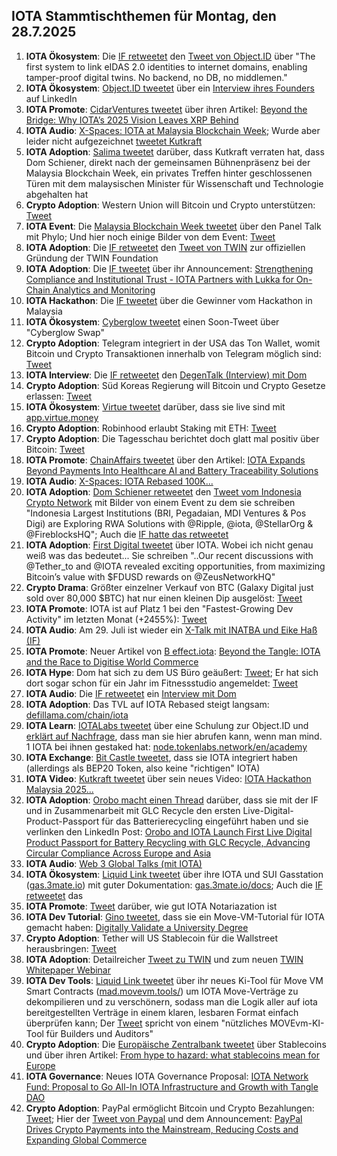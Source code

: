 ## IOTA Stammtischthemen für Montag, den 28.7.2025

1. **IOTA Ökosystem**: Die [IF retweetet](https://x.com/iota/status/19472663033931944259) den [Tweet von Object.ID](https://x.com/ObjectID_io/status/1947261234430005390) über "The first system to link eIDAS 2.0 identities to internet domains, enabling tamper-proof digital twins. No backend, no DB, no middlemen."
2. **IOTA Ökosystem**: [Object.ID tweetet](https://x.com/ObjectID_io/status/1947584670847082822) über ein [Interview ihres Founders](https://www.linkedin.com/pulse/rethinking-product-identity-why-our-database-free-stefano-della-valle-inxtf/) auf LinkedIn
3. **IOTA Promote**: [CidarVentures tweetet](https://x.com/CicadaVentures/status/1947555277139489086) über ihren Artikel: [Beyond the Bridge: Why IOTA’s 2025 Vision Leaves XRP Behind](https://www.cicada.ventures/writings/iota-vs-xrp-2025-update)
4. **IOTA Audio**: [X-Spaces: IOTA at Malaysia Blockchain Week](https://x.com/kutkraft/status/1947556610534265246); Wurde aber leider nicht aufgezeichnet [tweetet Kutkraft](https://x.com/kutkraft/status/1947974236938912225)
5. **IOTA Adoption**: [Salima tweetet](https://x.com/Salimasbegum/status/1947978923200901441) darüber, dass Kutkraft verraten hat, dass Dom Schiener, direkt nach der gemeinsamen Bühnenpräsenz bei der Malaysia Blockchain Week, ein privates Treffen hinter geschlossenen Türen mit dem malaysischen Minister für Wissenschaft und Technologie abgehalten hat
6. **Crypto Adoption**: Western Union will Bitcoin und Crypto unterstützen: [Tweet](https://x.com/pete_rizzo_/status/1947439228071100507)
7. **IOTA Event**: Die [Malaysia Blockchain Week tweetet](https://x.com/MalaysiaBCW/status/1947560511459234286) über den Panel Talk mit Phylo; Und hier noch einige Bilder von dem Event: [Tweet](https://x.com/growthcharger_/status/1947593413437657579)
8. **IOTA Adoption**: Die [IF retweetet](https://x.com/iota/status/1947565294810980590) den [Tweet von TWIN](https://x.com/TWINGlobalOrg/status/1947564327059525877) zur offiziellen Gründung der TWIN Foundation
9. **IOTA Adoption**: Die [IF tweetet](https://x.com/iota/status/1947642789069516937) über ihr Announcement: [Strengthening Compliance and Institutional Trust - IOTA Partners with Lukka for On-Chain Analytics and Monitoring](https://blog.iota.org/iota-and-lukka/)
10. **IOTA Hackathon**: Die [IF tweetet](https://x.com/iota/status/1947642788855566456) über die Gewinner vom Hackathon in Malaysia
11. **IOTA Ökosystem**: [Cyberglow tweetet](https://x.com/Cyberglow_DEX/status/1947319152810606726) einen Soon-Tweet über "Cyberglow Swap"
12. **Crypto Adoption**: Telegram integriert in der USA das Ton Wallet, womit Bitcoin und Crypto Transaktionen innerhalb von Telegram möglich sind: [Tweet](https://x.com/BTC_Archive/status/1947654308788637788)
13. **IOTA Interview**: Die [IF retweetet](https://x.com/iota/status/1947671325465522405) den [DegenTalk (Interview) mit Dom](https://x.com/DEGNTalk/status/1947661780710482171)
14. **Crypto Adoption**: Süd Koreas Regierung will Bitcoin und Crypto Gesetze erlassen: [Tweet](https://x.com/pete_rizzo_/status/1947629661325852702)
15. **IOTA Ökosystem**: [Virtue tweetet](https://x.com/Virtue_Money/status/1947652545033183731) darüber, dass sie live sind mit [app.virtue.money](https://app.virtue.money/borrow)
16. **Crypto Adoption**: Robinhood erlaubt Staking mit ETH: [Tweet](https://x.com/Ethprofit/status/1947695826307883154)
17. **Crypto Adoption**: Die Tagesschau berichtet doch glatt mal positiv über Bitcoin: [Tweet](https://x.com/blocktrainer/status/1947623992287752279)
18. **IOTA Promote**: [ChainAffairs tweetet](https://x.com/ChainAffairs/status/1947742709432696935) über den Artikel: [IOTA Expands Beyond Payments Into Healthcare AI and Battery Traceability Solutions](https://chainaffairs.com/iota-expands-beyond-payments-into-healthcare-ai-and-battery-traceability-solutions/)
19. **IOTA Audio**: [X-Spaces: IOTA Rebased 100K...](https://x.com/pride0X/status/1948791322178896187)
20. **IOTA Adoption**: [Dom Schiener retweetet](https://x.com/DomSchiener/status/1948326765123801322) den [Tweet vom Indonesia Crypto Network](https://x.com/idcryptonetwork/status/1947980647848685700) mit Bilder von einem Event zu dem sie schreiben "Indonesia Largest Institutions (BRI, Pegadaian, MDI Ventures & Pos Digi) are Exploring RWA Solutions with @Ripple, @iota, @StellarOrg & @FireblocksHQ"; Auch die [IF hatte das retweetet](https://x.com/iota/status/1948006438644633880)
21. **IOTA Adoption**: [First Digital tweetet](https://x.com/FirstDigitalHQ/status/1947925260848025823) über IOTA. Wobei ich nicht genau weiß was das bedeutet... Sie schreiben "..Our recent discussions with @Tether_to and @IOTA revealed exciting opportunities, from maximizing Bitcoin’s value with $FDUSD rewards on @ZeusNetworkHQ"
22. **Crypto Drama**: Größter einzelner Verkauf von BTC (Galaxy Digital just sold over 80,000 $BTC) hat nur einen kleinen Dip ausgelöst: [Tweet](https://x.com/coinbureau/status/1948860231993221158)
23. **IOTA Promote**: IOTA ist auf Platz 1 bei den "Fastest-Growing Dev Activity" im letzten Monat (+2455%): [Tweet](https://x.com/Gilmore_Estates/status/1948114512797749496)
24. **IOTA Audio**: Am 29. Juli ist wieder ein [X-Talk mit INATBA und Eike Haß (IF)](https://x.com/INATBA_org/status/1948312360424280222)
25. **IOTA Promote**: Neuer Artikel von [B effect.iota](https://x.com/karlaxelm): [Beyond the Tangle: IOTA and the Race to Digitise World Commerce](https://x.com/karlaxelm/status/1948357222536290518)
26. **IOTA Hype**: Dom hat sich zu dem US Büro geäußert: [Tweet](https://x.com/Colibali5270741/status/1948317482990596180); Er hat sich dort sogar schon für ein Jahr im Fitnessstudio angemeldet: [Tweet](https://x.com/DomSchiener/status/1948440839262445903)
27. **IOTA Audio**: Die [IF retweetet](https://x.com/iota/status/1948387621018722776) ein [Interview mit Dom](https://x.com/xgacrypto/status/1948375737951797666)
28. **IOTA Adoption**: Das TVL auf IOTA Rebased steigt langsam: [defillama.com/chain/iota](https://defillama.com/chain/iota)
29. **IOTA Learn**: [IOTALabs tweetet](https://x.com/TokenLabsX/status/1948429230657688051) über eine Schulung zur Object.ID und [erklärt auf Nachfrage](https://x.com/TokenLabsX/status/1948440679127953893), dass man sie hier abrufen kann, wenn man mind. 1 IOTA bei ihnen gestaked hat: [node.tokenlabs.network/en/academy](https://node.tokenlabs.network/en/academy)
30. **IOTA Exchange**: [Bit Castle tweetet](https://x.com/bit_castle/status/1949741622545232075), dass sie IOTA integriert haben (allerdings als BEP20 Token, also keine "richtigen" IOTA)
31. **IOTA Video**: [Kutkraft tweetet](https://x.com/kutkraft/status/1949729178582155702) über sein neues Video: [IOTA Hackathon Malaysia 2025...](https://youtu.be/agXm_evR9Bs)
32. **IOTA Adoption**: [Orobo macht einen Thread](https://x.com/HelloOrobo/status/1949758240541102397) darüber, dass sie mit der IF und in Zusammenarbeit mit GLC Recycle den ersten Live-Digital-Product-Passport für das Batterierecycling eingeführt haben und sie verlinken den LinkedIn Post: [Orobo and IOTA Launch First Live Digital Product Passport for Battery Recycling with GLC Recycle, Advancing Circular Compliance Across Europe and Asia](https://www.linkedin.com/pulse/orobo-iota-launch-first-live-digital-product-passport-battery-io5yc/)
33. **IOTA Audio**: [Web 3 Global Talks (mit IOTA)](https://x.com/web3globalmedia/status/1949548055541260717)
34. **IOTA Ökosystem**: [Liquid Link tweetet](https://x.com/Liquidlink_io/status/1949528713114054708) über ihre IOTA und SUI Gasstation ([gas.3mate.io](gas.3mate.io)) mit guter Dokumentation: [gas.3mate.io/docs](https://gas.3mate.io/docs); Auch die [IF retweetet](https://x.com/iota/status/1949727146424828213) das
35. **IOTA Promote**: [Tweet](https://x.com/CriptoPHD/status/1949030840991682948) darüber, wie gut IOTA Notariazation ist
36. **IOTA Dev Tutorial**: [Gino tweetet](https://x.com/gino_osahon/status/1949058617791136253), dass sie ein Move-VM-Tutorial für IOTA gemacht haben: [Digitally Validate a University Degree](https://github.com/iota-community/digitally-validate-a-degree)
37. **Crypto Adoption**: Tether will US Stablecoin für die Wallstreet herausbringen: [Tweet](https://x.com/TheMoonShow/status/1949354104385400971)
38. **IOTA Adoption**: Detailreicher [Tweet zu TWIN](https://x.com/IotaRebased/status/1949344170667028918) und zum neuen [TWIN Whitepaper Webinar](https://drive.google.com/file/d/1u2l8cw1jLQTtiUt0ElhYaplrZNdLwlhe/view?pli=1)
39. **IOTA Dev Tools**: [Liquid Link tweetet](https://x.com/Liquidlink_io/status/1949226500202610834) über ihr neues Ki-Tool für Move VM Smart Contracts ([mad.movevm.tools/](https://mad.movevm.tools/)) um IOTA Move-Verträge zu dekompilieren und zu verschönern, sodass man die Logik aller auf iota bereitgestellten Verträge in einem klaren, lesbaren Format einfach überprüfen kann; Der [Tweet](https://x.com/IotaRebased/status/1949255431437848605) spricht von einem "nützliches MOVEvm-KI-Tool für Builders und Auditors"
40. **Crypto Adoption**: Die [Europäische Zentralbank tweetet](https://x.com/ecb/status/1949774738466963745) über Stablecoins und über ihren Artikel: [From hype to hazard: what stablecoins mean for Europe](https://www.ecb.europa.eu/press/blog/date/2025/html/ecb.blog20250728~e6cb3cf8b5.en.html)
41. **IOTA Governance**: Neues IOTA Governance Proposal: [IOTA Network Fund: Proposal to Go All-In IOTA Infrastructure and Growth with Tangle DAO](https://govern.iota.org/t/sgp-0012-iota-network-fund-proposal-to-go-all-in-iota-infrastructure-and-growth-with-tangle-dao/1789)
42. **Crypto Adoption**: PayPal ermöglicht Bitcoin und Crypto Bezahlungen: [Tweet](https://x.com/bitcoinlfgo/status/1949818852218400859); Hier der [Tweet von Paypal](https://x.com/PayPal/status/1949820518615453939) und dem Announcement: [PayPal Drives Crypto Payments into the Mainstream, Reducing Costs and Expanding Global Commerce](https://newsroom.paypal-corp.com/2025-07-28-PayPal-Drives-Crypto-Payments-into-the-Mainstream,-Reducing-Costs-and-Expanding-Global-Commerce)
